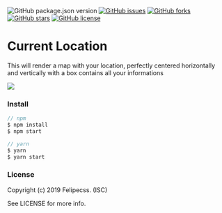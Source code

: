 ![GitHub package.json version](https://img.shields.io/github/package-json/v/lipecss/realtime-current-location)
[![GitHub issues](https://img.shields.io/github/issues/lipecss/realtime-current-location)](https://github.com/lipecss/realtime-current-location/issues)
[![GitHub forks](https://img.shields.io/github/forks/lipecss/realtime-current-location)](https://github.com/lipecss/realtime-current-location/network)
[![GitHub stars](https://img.shields.io/github/stars/lipecss/realtime-current-location)](https://github.com/lipecss/realtime-current-location/stargazers)
[![GitHub license](https://img.shields.io/github/license/lipecss/realtime-current-location)](https://github.com/lipecss/realtime-current-location)

# Current Location
This will render a map with your location, perfectly centered horizontally and vertically with a box contains all your informations

[![](https://raw.githubusercontent.com/lipecss/realtime-current-location/master/demo.png)](http://https://raw.githubusercontent.com/lipecss/realtime-current-location/master/demo.png)

### Install

```js
// npm
$ npm install
$ npm start

// yarn
$ yarn
$ yarn start
```

### License

Copyright (c) 2019 Felipecss. (ISC)

See LICENSE for more info.
